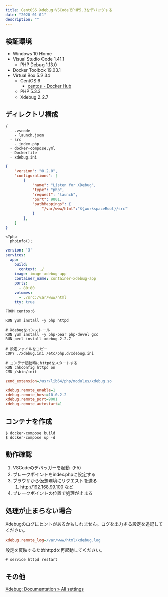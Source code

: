 ```yaml
---
title: CentOS6 Xdebug+VSCodeでPHP5.3をデバッグする
date: "2020-01-01"
description: ""
---
```


## 検証環境

- Windows 10 Home
- Visual Studio Code 1.41.1
    - PHP Debug 1.13.0
- Docker Toolbox 19.03.1
- Virtual Box 5.2.34
    - CentOS 6
        - [centos - Docker Hub](https://hub.docker.com/_/centos)
    - PHP 5.3.3 
    - Xdebug 2.2.7

## ディレクトリ構成

```
/
  - .vscode
    - launch.json
  - src
    - index.php
  - docker-compose.yml
  - Dockerfile
  - xdebug.ini
```

```json:title=launch.json
{
    "version": "0.2.0",
    "configurations": [
        {
            "name": "Listen for XDebug",
            "type": "php",
            "request": "launch",
            "port": 9001,
            "pathMappings": {
                "/var/www/html":"${workspaceRoot}/src"
            }
        },
    ]
}
```

```php:title=index.php
<?php
  phpinfo();
```

```yml:title=docker-compose.yml
version: '3'
services:
  app:
    build:
      context: ./
    image: image-xdebug-app
    container_name: container-xdebug-app
    ports:
      - 80:80
    volumes:
      - ./src:/var/www/html
    tty: true
```

```Dockerfile:title=Dockerfile
FROM centos:6

RUN yum install -y php httpd

# Xdebugをインストール
RUN yum install -y php-pear php-devel gcc
RUN pecl install xdebug-2.2.7

# 設定ファイルをコピー
COPY ./xdebug.ini /etc/php.d/xdebug.ini

# コンテナ起動時にhttpdをスタートする
RUN chkconfig httpd on
CMD /sbin/init
```

```ini:title=xdebug.ini
zend_extension=/usr/lib64/php/modules/xdebug.so

xdebug.remote_enable=1
xdebug.remote_host=10.0.2.2
xdebug.remote_port=9001
xdebug.remote_autostart=1
```

## コンテナを作成

```
$ docker-compose build
$ docker-compose up -d
```

## 動作確認

1. VSCodeのデバッガーを起動（F5）
2. ブレークポイントをindex.phpに設定する
3. ブラウザから仮想環境にリクエストを送る
    1. http://192.168.99.100 など
4. ブレークポイントの位置で処理が止まる

## 処理が止まらない場合

Xdebugのログにヒントがあるかもしれません。ログを出力する設定を追記してください。

```ini:title=/etc/php.d/xdebug.ini
xdebug.remote_log=/var/www/html/xdebug.log
```

設定を反映するためhttpdを再起動してください。

```
# service httpd restart
```

## その他

[Xdebug: Documentation » All settings](https://xdebug.org/docs/all_settings)
